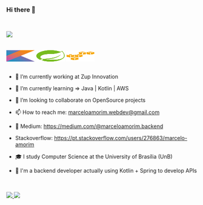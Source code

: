 ### Hi there 👋

</br>

<div> 
  
  <a href="https://www.linkedin.com/in/marcelomedeirosamorim/" target="_blank"><img src="https://img.shields.io/badge/-LinkedIn-%230077B5?style=for-the-badge&logo=linkedin&logoColor=white" target="_blank"></a> 
  

</div>

<div style="display: inline_block"><br>
  <img align="center" alt="Kotlin" height="30" width="75" src="https://raw.githubusercontent.com/devicons/devicon/master/icons/kotlin/kotlin-original.svg">
  <img align="center" alt="Spring" height="30" width="75" src="https://raw.githubusercontent.com/devicons/devicon/master/icons/spring/spring-original.svg">
  <img align="center" alt="AWS" height="30" width="75" src="https://raw.githubusercontent.com/devicons/devicon/master/icons/amazonwebservices/amazonwebservices-original.svg">
</div>

</br>


- 🔭 I’m currently working at Zup Innovation

- 🌱 I’m currently learning => Java | Kotlin | AWS

- 👯 I’m looking to collaborate on OpenSource projects

- 📫 How to reach me: marceloamorim.webdev@gmail.com

- 🌱 Medium: https://medium.com/@marceloamorim.backend

- Stackoverflow: https://pt.stackoverflow.com/users/276863/marcelo-amorim

- 🎓 I study Computer Science at the University of Brasília (UnB) 

- 🎯 I'm a backend developer actually using Kotlin + Spring to develop APIs


</br>
</br>

<div>
  <a href="https://github.com/MarceloAmorim25">
  <img height="180em" src="https://github-readme-stats.vercel.app/api?username=MarceloAmorim25&show_icons=true&theme=dark&include_all_commits=true&count_private=true"/>
  <img height="180em" src="https://github-readme-stats.vercel.app/api/top-langs/?username=MarceloAmorim25&layout=compact&langs_count=8&theme=dark"/>
</div>
  

